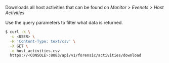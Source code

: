 Downloads all host activities that can be found on *Monitor > Evenets > Host Activities*

Use the query parameters to filter what data is returned.

```bash
$ curl -k \
  -u <USER> \
  -H 'Content-Type: text/csv' \
  -X GET \
  -o host_activities.csv
  https://<CONSOLE>:8083/api/v1/forensic/activities/download
```

